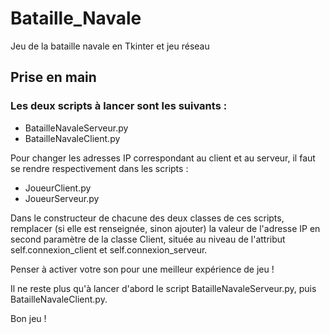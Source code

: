 # Bataille_Navale
Jeu de la bataille navale en Tkinter et jeu réseau

## Prise en main


### Les deux scripts à lancer sont les suivants :
* BatailleNavaleServeur.py
* BatailleNavaleClient.py

Pour changer les adresses IP correspondant au client et au serveur, il faut se rendre respectivement dans les scripts :
* JoueurClient.py
* JoueurServeur.py

Dans le constructeur de chacune des deux classes de ces scripts, remplacer (si elle est renseignée, sinon ajouter) la valeur de l'adresse IP en second paramètre de la classe Client, située au niveau de l'attribut self.connexion_client et self.connexion_serveur.

Penser à activer votre son pour une meilleur expérience de jeu !

Il ne reste plus qu'à lancer d'abord le script BatailleNavaleServeur.py, puis BatailleNavaleClient.py.

Bon jeu !
